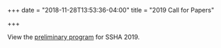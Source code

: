+++
date = "2018-11-28T13:53:36-04:00"
title = "2019 Call for Papers"

+++

View the <a href="http://ssha2019.ssha.org/" target="_blank">preliminary program</a> for SSHA 2019.
